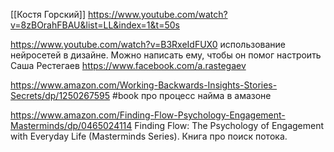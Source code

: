 [[Костя Горский]] https://www.youtube.com/watch?v=8zBOrahFBAU&list=LL&index=1&t=50s


https://www.youtube.com/watch?v=B3RxeIdFUX0 использование нейросетей в дизайне. Можно написать ему, чтобы он помог настроить
Саша Рестегаев https://www.facebook.com/a.rastegaev

https://www.amazon.com/Working-Backwards-Insights-Stories-Secrets/dp/1250267595 #book про процесс найма в амазоне 

https://www.amazon.com/Finding-Flow-Psychology-Engagement-Masterminds/dp/0465024114 Finding Flow: The Psychology of Engagement with Everyday Life (Masterminds Series). Книга про поиск потока. []()